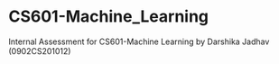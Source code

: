 # CS601-Machine_Learning
Internal Assessment for CS601-Machine Learning by Darshika Jadhav (0902CS201012)
